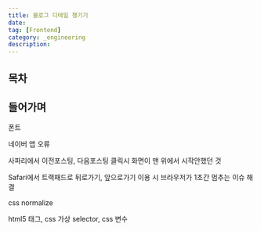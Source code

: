 ```yaml
---
title: 블로그 디테일 챙기기
date:
tag: [Frontend]
category: _engineering
description:
---
```


## 목차

## 들어가며

폰트

네이버 앱 오류

사파리에서 이전포스팅, 다음포스팅 클릭시 화면이 맨 위에서 시작안했던 것

Safari에서 트랙패드로 뒤로가기, 앞으로가기 이용 시 브라우저가 1초간 멈추는 이슈 해결

css normalize

html5 태그, css 가상 selector, css 변수
